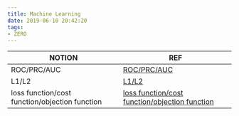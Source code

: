 ```yaml
---
title: Machine Learning
date: 2019-06-10 20:42:20
tags:
- ZERO
---
```


| NOTION                                         | REF                                                          |
| ---------------------------------------------- | ------------------------------------------------------------ |
| ROC/PRC/AUC                                    | [ROC/PRC/AUC](<https://machinelearningmastery.com/roc-curves-and-precision-recall-curves-for-classification-in-python/>) |
| L1/L2                                          | [L1/L2](<https://towardsdatascience.com/l1-and-l2-regularization-methods-ce25e7fc831c>) |
| loss function/cost function/objection function | [loss function/cost function/objection function](https://stats.stackexchange.com/questions/179026/objective-function-cost-function-loss-function-are-they-the-same-thing) |

